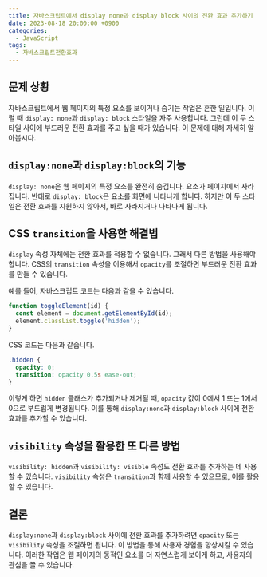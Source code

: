 ```yaml
---
title: 자바스크립트에서 display none과 display block 사이의 전환 효과 추가하기
date: 2023-08-18 20:00:00 +0900
categories:
  - JavaScript
tags:
  - 자바스크립트전환효과
---
```


## 문제 상황

자바스크립트에서 웹 페이지의 특정 요소를 보이거나 숨기는 작업은 흔한 일입니다. 이럴 때 `display: none`과 `display: block` 스타일을 자주 사용합니다. 그런데 이 두 스타일 사이에 부드러운 전환 효과를 주고 싶을 때가 있습니다. 이 문제에 대해 자세히 알아봅시다.

## `display:none`과 `display:block`의 기능

`display: none`은 웹 페이지의 특정 요소를 완전히 숨깁니다. 요소가 페이지에서 사라집니다. 반대로 `display: block`은 요소를 화면에 나타나게 합니다. 하지만 이 두 스타일은 전환 효과를 지원하지 않아서, 바로 사라지거나 나타나게 됩니다.

## CSS `transition`을 사용한 해결법

`display` 속성 자체에는 전환 효과를 적용할 수 없습니다. 그래서 다른 방법을 사용해야 합니다. CSS의 `transition` 속성을 이용해서 `opacity`를 조절하면 부드러운 전환 효과를 만들 수 있습니다. 

예를 들어, 자바스크립트 코드는 다음과 같을 수 있습니다.

```javascript
function toggleElement(id) {
  const element = document.getElementById(id);
  element.classList.toggle('hidden');
}
```

CSS 코드는 다음과 같습니다.

```css
.hidden {
  opacity: 0;
  transition: opacity 0.5s ease-out;
}
```

이렇게 하면 `hidden` 클래스가 추가되거나 제거될 때, `opacity` 값이 0에서 1 또는 1에서 0으로 부드럽게 변경됩니다. 이를 통해 `display:none`과 `display:block` 사이에 전환 효과를 추가할 수 있습니다.

## `visibility` 속성을 활용한 또 다른 방법

`visibility: hidden`과 `visibility: visible` 속성도 전환 효과를 추가하는 데 사용할 수 있습니다. `visibility` 속성은 `transition`과 함께 사용할 수 있으므로, 이를 활용할 수 있습니다.

## 결론

`display:none`과 `display:block` 사이에 전환 효과를 추가하려면 `opacity` 또는 `visibility` 속성을 조절하면 됩니다. 이 방법을 통해 사용자 경험을 향상시킬 수 있습니다. 이러한 작업은 웹 페이지의 동적인 요소를 더 자연스럽게 보이게 하고, 사용자의 관심을 끌 수 있습니다.
